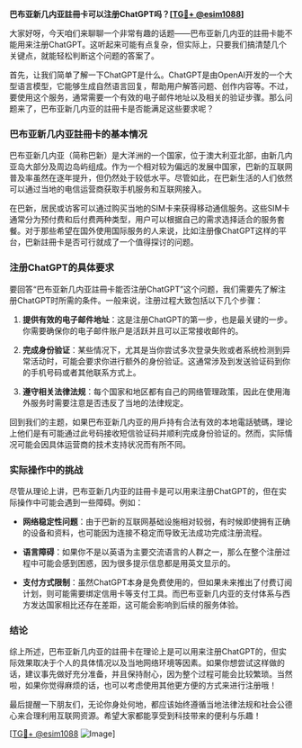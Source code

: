**巴布亚新几内亚註冊卡可以注册ChatGPT吗？[[TG💪+ @esim1088](https://t.me/s/esim1088)]**

大家好呀，今天咱们来聊聊一个非常有趣的话题——巴布亚新几内亚的註冊卡能不能用来注册ChatGPT。这听起来可能有点复杂，但实际上，只要我们搞清楚几个关键点，就能轻松判断这个问题的答案了。

首先，让我们简单了解一下ChatGPT是什么。ChatGPT是由OpenAI开发的一个大型语言模型，它能够生成自然语言回复，帮助用户解答问题、创作内容等。不过，要使用这个服务，通常需要一个有效的电子邮件地址以及相关的验证步骤。那么问题来了，巴布亚新几内亚的註冊卡是否能满足这些要求呢？

### 巴布亚新几内亚註冊卡的基本情况

巴布亚新几内亚（简称巴新）是大洋洲的一个国家，位于澳大利亚北部，由新几内亚岛大部分及周边岛屿组成。作为一个相对较为偏远的发展中国家，巴新的互联网普及率虽然在逐年提升，但仍然处于较低水平。尽管如此，在巴新生活的人们依然可以通过当地的电信运营商获取手机服务和互联网接入。

在巴新，居民或访客可以通过购买当地的SIM卡来获得移动通信服务。这些SIM卡通常分为预付费和后付费两种类型，用户可以根据自己的需求选择适合的服务套餐。对于那些希望在国外使用国际服务的人来说，比如注册像ChatGPT这样的平台，巴新註冊卡是否可行就成了一个值得探讨的问题。

### 注册ChatGPT的具体要求

要回答“巴布亚新几内亚註冊卡能否注册ChatGPT”这个问题，我们需要先了解注册ChatGPT时所需的条件。一般来说，注册过程大致包括以下几个步骤：

1. **提供有效的电子邮件地址**：这是注册ChatGPT的第一步，也是最关键的一步。你需要确保你的电子邮件账户是活跃并且可以正常接收邮件的。
   
2. **完成身份验证**：某些情况下，尤其是当你尝试多次登录失败或者系统检测到异常活动时，可能会要求你进行额外的身份验证。这通常涉及到发送验证码到你的手机号码或者其他联系方式上。

3. **遵守相关法律法规**：每个国家和地区都有自己的网络管理政策，因此在使用海外服务时需要注意是否违反了当地的法律规定。

回到我们的主题，如果巴布亚新几内亚的用戶持有合法有效的本地電話號碼，理论上他们是有可能通过此号码接收短信验证码并顺利完成身份验证的。然而，实际情况可能会因具体运营商的技术支持状况而有所不同。

### 实际操作中的挑战

尽管从理论上讲，巴布亚新几内亚的註冊卡是可以用来注册ChatGPT的，但在实际操作中可能会遇到一些障碍。例如：

- **网络稳定性问题**：由于巴新的互联网基础设施相对较弱，有时候即使拥有正确的设备和资料，也可能因为连接不稳定而导致无法成功完成注册流程。
  
- **语言障碍**：如果你不是以英语为主要交流语言的人群之一，那么在整个注册过程中可能会感到困惑，因为很多提示信息都是用英文显示的。

- **支付方式限制**：虽然ChatGPT本身是免费使用的，但如果未来推出了付费订阅计划，则可能需要绑定信用卡等支付工具。而巴布亚新几内亚的支付体系与西方发达国家相比还存在差距，这可能会影响到后续的服务体验。

### 结论

综上所述，巴布亚新几内亚的註冊卡在理论上是可以用来注册ChatGPT的，但实际效果取决于个人的具体情况以及当地网络环境等因素。如果你想尝试这样做的话，建议事先做好充分准备，并且保持耐心，因为整个过程可能会比较繁琐。当然啦，如果你觉得麻烦的话，也可以考虑使用其他更方便的方式来进行注册哦！

最后提醒一下朋友们，无论你身处何地，都应该始终遵循当地法律法规和社会公德心来合理利用互联网资源。希望大家都能享受到科技带来的便利与乐趣！

[[TG💪+ @esim1088](https://t.me/s/esim1088) ![Image](https://i.postimg.cc/4NQfJmqS/Snipaste-2025-05-13-00-14-12.png)]